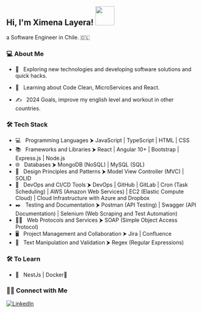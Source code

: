 <h2> Hi, I'm Ximena Layera! <img src="https://media.giphy.com/media/mGcNjsfWAjY5AEZNw6/giphy.gif" width="50"></h2> a Software Engineer in Chile. 🇨🇱

<h3> 💻 About Me </h3>

- 🤔 &nbsp; Exploring new technologies and developing software solutions and quick hacks.

- 🌱 &nbsp; Learning about Code Clean, MicroServices and React.

- ✍️ &nbsp; 2024 Goals, improve my english level and workout in other countries.
  

<h3>🛠 Tech Stack</h3>

- 💻 &nbsp; Programming Languages ⮞ JavaScript | TypeScript | HTML | CSS
- 📚 &nbsp; Frameworks and Libraries ⮞ React | Angular 10+ | Bootstrap | Express.js | Node.js
- 🌐 &nbsp; Databases ⮞ MongoDB (NoSQL) | MySQL (SQL)
- 📕 &nbsp; Design Principles and Patterns ⮞ Model View Controller (MVC) | SOLID
- 🔧 &nbsp; DevOps and CI/CD Tools ⮞ DevOps | GitHub | GitLab | Cron (Task Scheduling) | AWS (Amazon Web Services) | EC2 (Elastic Compute Cloud) | Cloud Infrastructure with Azure and Dropbox
- ✒️ &nbsp; Testing and Documentation ⮞ Postman (API Testing) | Swagger (API Documentation) | Selenium (Web Scraping and Test Automation)
- 👩‍🎓 &nbsp; Web Protocols and Services ⮞ SOAP (Simple Object Access Protocol)
- 🖥 &nbsp; Project Management and Collaboration ⮞ Jira | Confluence
- 📖 &nbsp; Text Manipulation and Validation ⮞ Regex (Regular Expressions)



<h3>🛠 To Learn</h3>

- 🔧 &nbsp; NestJs | Docker🐳


<h3> 🤝🏻 Connect with Me </h3>

<p>
<a href="https://www.linkedin.com/in/xlayera/"><img src="https://img.shields.io/badge/LinkedIn--_.svg?style=social&logo=linkedin" alt="LinkedIn"></a>
</p><br>



